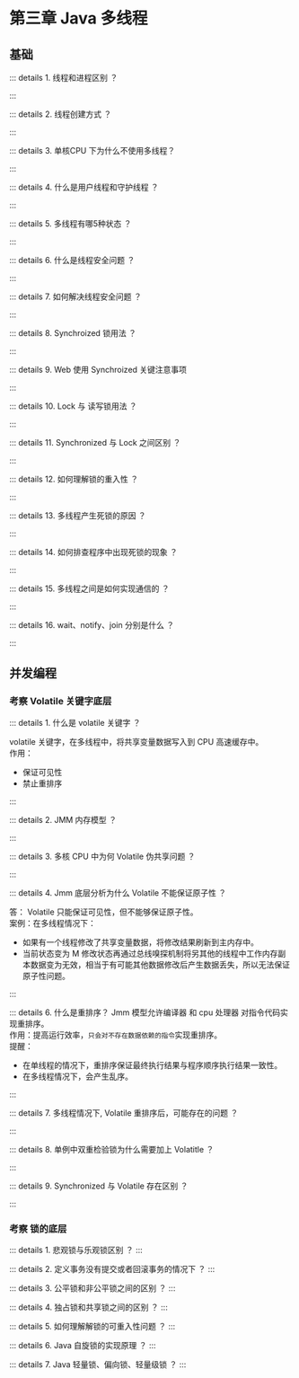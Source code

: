 # 第三章 Java 多线程

## 基础

::: details <font class=details-interview-title>1. 线程和进程区别 ？</font>

:::

::: details <font class=details-interview-title>2. 线程创建方式 ？</font>

:::

::: details <font class=details-interview-title>3. 单核CPU 下为什么不使用多线程？</font>

:::

::: details <font class=details-interview-title>4. 什么是用户线程和守护线程 ？</font>

:::

::: details <font class=details-interview-title>5. 多线程有哪5种状态 ？</font>

:::

::: details <font class=details-interview-title>6. 什么是线程安全问题 ？</font>

:::

::: details <font class=details-interview-title>7. 如何解决线程安全问题 ？</font>

:::

::: details <font class=details-interview-title>8. Synchroized 锁用法 ？</font>

:::

::: details <font class=details-interview-title>9. Web 使用 Synchroized 关键注意事项</font>

:::

::: details <font class=details-interview-title>10. Lock 与 读写锁用法 ？</font>

:::

::: details <font class=details-interview-title>11. Synchronized 与 Lock 之间区别 ？</font>

:::

::: details <font class=details-interview-title>12. 如何理解锁的重入性 ？</font>

:::

::: details <font class=details-interview-title>13. 多线程产生死锁的原因 ？</font>

:::

::: details <font class=details-interview-title>14. 如何排查程序中出现死锁的现象 ？</font>

:::

::: details <font class=details-interview-title>15. 多线程之间是如何实现通信的 ？</font>

:::

::: details <font class=details-interview-title>16. wait、notify、join 分别是什么 ？</font>

:::


## 并发编程

### 考察 Volatile 关键字底层

::: details <font class=details-interview-title>1. 什么是 volatile 关键字 ？ </font>

volatile 关键字，在多线程中，将共享变量数据写入到 CPU 高速缓存中。<br>
作用：
- 保证可见性
- 禁止重排序

:::

::: details <font class=details-interview-title>2. JMM 内存模型 ？ </font>

:::

::: details <font class=details-interview-title>3. 多核 CPU 中为何 Volatile 伪共享问题 ？ </font>

:::

::: details <font class=details-interview-title>4. Jmm 底层分析为什么 Volatile 不能保证原子性 ？ </font>

答： Volatile 只能保证可见性，但不能够保证原子性。<br>
案例：在多线程情况下：
- 如果有一个线程修改了共享变量数据，将修改结果刷新到主内存中。
- 当前状态变为 M 修改状态再通过总线嗅探机制将另其他的线程中工作内存副本数据变为无效，相当于有可能其他数据修改后产生数据丢失，所以无法保证原子性问题。<br>

:::

::: details <font class=details-interview-title>6. 什么是重排序？ </font>
Jmm 模型允许编译器 和 cpu 处理器 对指令代码实现重排序。<br>
作用：提高运行效率，`只会对不存在数据依赖的指令`实现重排序。<br>
提醒：
- 在单线程的情况下，重排序保证最终执行结果与程序顺序执行结果一致性。
- 在多线程情况下，会产生乱序。

:::

::: details <font class=details-interview-title>7. 多线程情况下, Volatile 重排序后，可能存在的问题 ？ </font>

:::

::: details <font class=details-interview-title>8. 单例中双重检验锁为什么需要加上 Volatitle ？</font>

:::

::: details <font class=details-interview-title>9. Synchronized 与 Volatile 存在区别 ？</font>

:::

### 考察 锁的底层

::: details <font class=details-interview-title>1. 悲观锁与乐观锁区别 ？</font>
:::

::: details <font class=details-interview-title>2. 定义事务没有提交或者回滚事务的情况下 ？</font>
:::


::: details <font class=details-interview-title>3. 公平锁和非公平锁之间的区别 ？</font>
:::


::: details <font class=details-interview-title>4. 独占锁和共享锁之间的区别 ？</font>
:::

::: details <font class=details-interview-title>5. 如何理解解锁的可重入性问题 ？</font>
:::

::: details <font class=details-interview-title>6. Java 自旋锁的实现原理 ？</font>
:::

::: details <font class=details-interview-title>7. Java 轻量锁、偏向锁、轻量级锁 ？</font>
:::



